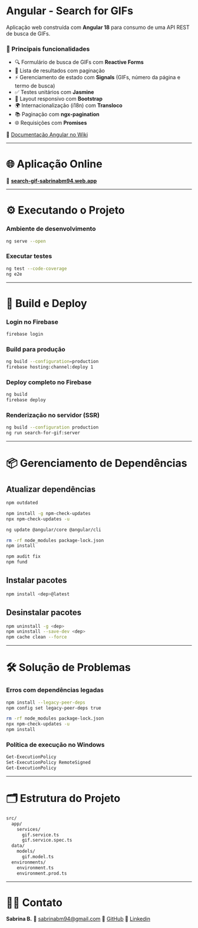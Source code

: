 # Angular - Search for GIFs

Aplicação web construída com **Angular 18** para consumo de uma API REST de busca de GIFs.

### 🔑 Principais funcionalidades

* 🔍 Formulário de busca de GIFs com **Reactive Forms**
* 📄 Lista de resultados com paginação
* ⚡ Gerenciamento de estado com **Signals** (GIFs, número da página e termo de busca)
* ✅ Testes unitários com **Jasmine**
* 📱 Layout responsivo com **Bootstrap**
* 🌍 Internacionalização (i18n) com **Transloco**
* 📚 Paginação com **ngx-pagination**
* 🌐 Requisições com **Promises**

📘 [Documentação Angular no Wiki](https://github.com/sabrinabm94/angular/wiki)

---

# 🌐 Aplicação Online

📍 [**search-gif-sabrinabm94.web.app**](https://search-gif-sabrinabm94.web.app)

---

# ⚙️ Executando o Projeto

### Ambiente de desenvolvimento

```bash
ng serve --open
```

### Executar testes

```bash
ng test --code-coverage
ng e2e
```

---

# 🚀 Build e Deploy

### Login no Firebase

```bash
firebase login
```

### Build para produção

```bash
ng build --configuration=production
firebase hosting:channel:deploy 1
```

### Deploy completo no Firebase

```bash
ng build
firebase deploy
```

### Renderização no servidor (SSR)

```bash
ng build --configuration production
ng run search-for-gif:server
```

---

# 📦 Gerenciamento de Dependências

## Atualizar dependências

```bash
npm outdated

npm install -g npm-check-updates
npx npm-check-updates -u

ng update @angular/core @angular/cli

rm -rf node_modules package-lock.json
npm install

npm audit fix
npm fund
```

## Instalar pacotes

```bash
npm install <dep>@latest
```

## Desinstalar pacotes

```bash
npm uninstall -g <dep>
npm uninstall --save-dev <dep>
npm cache clean --force
```

---

# 🛠️ Solução de Problemas

### Erros com dependências legadas

```bash
npm install --legacy-peer-deps
npm config set legacy-peer-deps true

rm -rf node_modules package-lock.json
npx npm-check-updates -u
npm install
```

### Política de execução no Windows

```bash
Get-ExecutionPolicy
Set-ExecutionPolicy RemoteSigned
Get-ExecutionPolicy
```

---

# 🗂️ Estrutura do Projeto

```bash
src/
  app/
    services/
      gif.service.ts
      gif.service.spec.ts
  data/
    models/
      gif.model.ts
  environments/
    environment.ts
    environment.prod.ts
```

---

# 👩‍💻 Contato

**Sabrina B.**
📧 [sabrinabm94@gmail.com](mailto:sabrinabm94@gmail.com)
🔗 [GitHub](https://github.com/sabrinabm94/about/blob/main/ABOUT-ME.md)
🔗 [Linkedin](https://www.linkedin.com/in/sabrinabm94/?locale=en_US)
